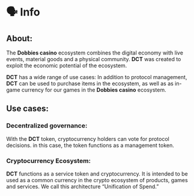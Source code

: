 # 🗣 Info

## About:

The **Dobbies casino** ecosystem combines the digital economy with live events, material goods and a physical community. **DCT** was created to exploit the economic potential of the ecosystem.&#x20;

**DCT** has a wide range of use cases: In addition to protocol management, **DCT** can be used to purchase items in the ecosystem, as well as as in-game currency for our games in the **Dobbies casino** ecosystem.&#x20;

## Use cases:&#x20;

### Decentralized governance:&#x20;

With the **DCT** token, cryptocurrency holders can vote for protocol decisions. in this case, the token functions as a management token.&#x20;

### Cryptocurrency Ecosystem:&#x20;

**DCT** functions as a service token and cryptocurrency. It is intended to be used as a common currency in the crypto ecosystem of products, games and services. We call this architecture “Unification of Spend.”

